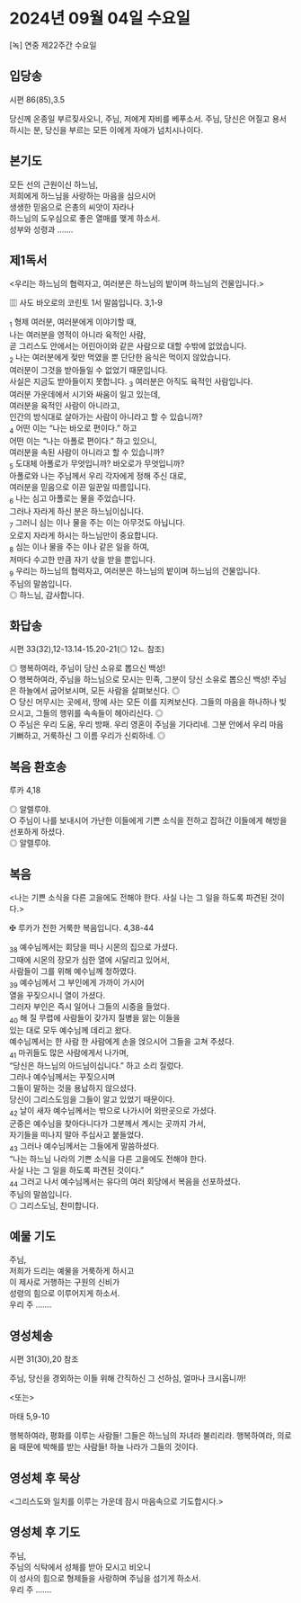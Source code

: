 # 2024년 09월 04일 수요일

[녹] 연중 제22주간 수요일  


## 입당송

시편 86(85),3.5

당신께 온종일 부르짖사오니, 주님, 저에게 자비를 베푸소서. 주님, 당신은 어질고 용서하시는 분, 당신을 부르는 모든 이에게 자애가 넘치시나이다.  
  
## 본기도

모든 선의 근원이신 하느님,  
저희에게 하느님을 사랑하는 마음을 심으시어  
생생한 믿음으로 은총의 씨앗이 자라나  
하느님의 도우심으로 좋은 열매를 맺게 하소서.  
성부와 성령과 …….  
  
## 제1독서

<우리는 하느님의 협력자고, 여러분은 하느님의 밭이며 하느님의 건물입니다.>

▥ 사도 바오로의 코린토 1서 말씀입니다. 3,1-9

<sub>1</sub> 형제 여러분, 여러분에게 이야기할 때,  
나는 여러분을 영적이 아니라 육적인 사람,  
곧 그리스도 안에서는 어린아이와 같은 사람으로 대할 수밖에 없었습니다.  
<sub>2</sub> 나는 여러분에게 젖만 먹였을 뿐 단단한 음식은 먹이지 않았습니다.  
여러분이 그것을 받아들일 수 없었기 때문입니다.  
사실은 지금도 받아들이지 못합니다. <sub>3</sub> 여러분은 아직도 육적인 사람입니다.  
여러분 가운데에서 시기와 싸움이 일고 있는데,  
여러분을 육적인 사람이 아니라고,  
인간의 방식대로 살아가는 사람이 아니라고 할 수 있습니까?  
<sub>4</sub> 어떤 이는 “나는 바오로 편이다.” 하고  
어떤 이는 “나는 아폴로 편이다.” 하고 있으니,  
여러분을 속된 사람이 아니라고 할 수 있습니까?  
<sub>5</sub> 도대체 아폴로가 무엇입니까? 바오로가 무엇입니까?  
아폴로와 나는 주님께서 우리 각자에게 정해 주신 대로,  
여러분을 믿음으로 이끈 일꾼일 따름입니다.  
<sub>6</sub> 나는 심고 아폴로는 물을 주었습니다.  
그러나 자라게 하신 분은 하느님이십니다.  
<sub>7</sub> 그러니 심는 이나 물을 주는 이는 아무것도 아닙니다.  
오로지 자라게 하시는 하느님만이 중요합니다.  
<sub>8</sub> 심는 이나 물을 주는 이나 같은 일을 하여,  
저마다 수고한 만큼 자기 삯을 받을 뿐입니다.  
<sub>9</sub> 우리는 하느님의 협력자고, 여러분은 하느님의 밭이며 하느님의 건물입니다.  
주님의 말씀입니다.  
◎ 하느님, 감사합니다.  
  
## 화답송

시편 33(32),12-13.14-15.20-21(◎ 12ㄴ 참조)

◎ 행복하여라, 주님이 당신 소유로 뽑으신 백성!  
○ 행복하여라, 주님을 하느님으로 모시는 민족, 그분이 당신 소유로 뽑으신 백성! 주님은 하늘에서 굽어보시며, 모든 사람을 살펴보신다. ◎  
○ 당신 머무시는 곳에서, 땅에 사는 모든 이를 지켜보신다. 그들의 마음을 하나하나 빚으시고, 그들의 행위를 속속들이 헤아리신다. ◎  
○ 주님은 우리 도움, 우리 방패. 우리 영혼이 주님을 기다리네. 그분 안에서 우리 마음 기뻐하고, 거룩하신 그 이름 우리가 신뢰하네. ◎  
  
## 복음 환호송

루카 4,18

◎ 알렐루야.  
○ 주님이 나를 보내시어 가난한 이들에게 기쁜 소식을 전하고 잡혀간 이들에게 해방을 선포하게 하셨다.  
◎ 알렐루야.  
  
## 복음

<나는 기쁜 소식을 다른 고을에도 전해야 한다. 사실 나는 그 일을 하도록 파견된 것이다.>

✠ 루카가 전한 거룩한 복음입니다. 4,38-44

<sub>38</sub> 예수님께서는 회당을 떠나 시몬의 집으로 가셨다.  
그때에 시몬의 장모가 심한 열에 시달리고 있어서,  
사람들이 그를 위해 예수님께 청하였다.  
<sub>39</sub> 예수님께서 그 부인에게 가까이 가시어  
열을 꾸짖으시니 열이 가셨다.  
그러자 부인은 즉시 일어나 그들의 시중을 들었다.  
<sub>40</sub> 해 질 무렵에 사람들이 갖가지 질병을 앓는 이들을  
있는 대로 모두 예수님께 데리고 왔다.  
예수님께서는 한 사람 한 사람에게 손을 얹으시어 그들을 고쳐 주셨다.  
<sub>41</sub> 마귀들도 많은 사람에게서 나가며,  
“당신은 하느님의 아드님이십니다.” 하고 소리 질렀다.  
그러나 예수님께서는 꾸짖으시며  
그들이 말하는 것을 용납하지 않으셨다.  
당신이 그리스도임을 그들이 알고 있었기 때문이다.  
<sub>42</sub> 날이 새자 예수님께서는 밖으로 나가시어 외딴곳으로 가셨다.  
군중은 예수님을 찾아다니다가 그분께서 계시는 곳까지 가서,  
자기들을 떠나지 말아 주십사고 붙들었다.  
<sub>43</sub> 그러나 예수님께서는 그들에게 말씀하셨다.  
“나는 하느님 나라의 기쁜 소식을 다른 고을에도 전해야 한다.  
사실 나는 그 일을 하도록 파견된 것이다.”  
<sub>44</sub> 그러고 나서 예수님께서는 유다의 여러 회당에서 복음을 선포하셨다.  
주님의 말씀입니다.  
◎ 그리스도님, 찬미합니다.  
  
## 예물 기도

주님,  
저희가 드리는 예물을 거룩하게 하시고  
이 제사로 거행하는 구원의 신비가  
성령의 힘으로 이루어지게 하소서.  
우리 주 …….  
  
## 영성체송

시편 31(30),20 참조

주님, 당신을 경외하는 이들 위해 간직하신 그 선하심, 얼마나 크시옵니까!  
  
<또는>  
  
마태 5,9-10  
  
행복하여라, 평화를 이루는 사람들! 그들은 하느님의 자녀라 불리리라. 행복하여라, 의로움 때문에 박해를 받는 사람들! 하늘 나라가 그들의 것이다.  
## 영성체 후 묵상

<그리스도와 일치를 이루는 가운데 잠시 마음속으로 기도합시다.>  
## 영성체 후 기도

주님,  
주님의 식탁에서 성체를 받아 모시고 비오니  
이 성사의 힘으로 형제들을 사랑하며 주님을 섬기게 하소서.  
우리 주 …….